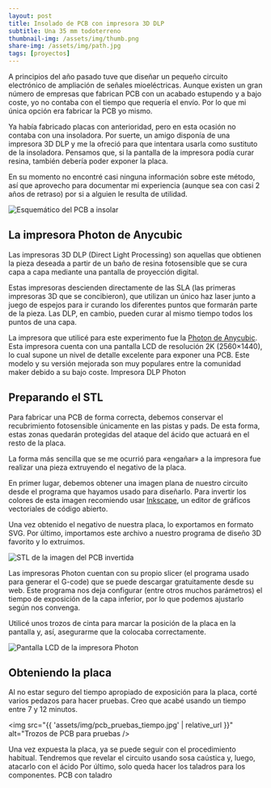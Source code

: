 ```yaml
---
layout: post
title: Insolado de PCB con impresora 3D DLP
subtitle: Una 35 mm todoterreno
thumbnail-img: /assets/img/thumb.png
share-img: /assets/img/path.jpg
tags: [proyectos]
---
```


A principios del año pasado tuve que diseñar un pequeño circuito electrónico de ampliación de señales mioeléctricas. Aunque existen un gran número de empresas que fabrican PCB con un acabado estupendo y a bajo coste, yo no contaba con el tiempo que requería el envío. Por lo que mi única opción era fabricar la PCB yo mismo.

Ya había fabricado placas con anterioridad, pero en esta ocasión no contaba con una insoladora. Por suerte, un amigo disponía de una impresora 3D DLP y me la ofreció para que intentara usarla como sustituto de la insoladora. Pensamos que, si la pantalla de la impresora podía curar resina, también debería poder exponer la placa.

En su momento no encontré casi ninguna información sobre este método, así que aprovecho para documentar mi experiencia (aunque sea con casi 2 años de retraso) por si a alguien le resulta de utilidad.

<img src="{{ 'assets/img/pcb_schematic.jpg' | relative_url }}" alt="Esquemático del PCB a insolar" />

## La impresora Photon de Anycubic

Las impresoras 3D DLP (Direct Light Processing) son aquellas que obtienen la pieza deseada a partir de un baño de resina fotosensible que se cura capa a capa mediante una pantalla de proyección digital.

Estas impresoras descienden directamente de las SLA (las primeras impresoras 3D que se concibieron), que utilizan un único haz laser junto a juego de espejos para ir curando los diferentes puntos que formarán parte de la pieza. Las DLP, en cambio, pueden curar al mismo tiempo todos los puntos de una capa.

La impresora que utilicé para este experimento fue la [Photon de Anycubic](https://www.anycubic.com/products/anycubic-photon-3d-printer). Esta impresora cuenta con una pantalla LCD de resolución 2K (2560×1440), lo cual supone un nivel de detalle excelente para exponer una PCB. Este modelo y su versión mejorada son muy populares entre la comunidad maker debido a su bajo coste.
Impresora DLP Photon

## Preparando el STL

Para fabricar una PCB de forma correcta, debemos conservar el recubrimiento fotosensible únicamente en las pistas y pads. De esta forma, estas zonas quedarán protegidas del ataque del ácido que actuará en el resto de la placa.

La forma más sencilla que se me ocurrió para «engañar» a la impresora fue realizar una pieza extruyendo el negativo de la placa.

En primer lugar, debemos obtener una imagen plana de nuestro circuito desde el programa que hayamos usado para diseñarlo. Para invertir los colores de esta imagen recomiendo usar [Inkscape](https://inkscape.org/), un editor de gráficos vectoriales de código abierto.

Una vez obtenido el negativo de nuestra placa, lo exportamos en formato SVG. Por último, importamos este archivo a nuestro programa de diseño 3D favorito y lo extruimos.

<img src="{{ 'assets/img/pcb_stl.jpg' | relative_url }}" alt="STL de la imagen del PCB invertida" />

Las impresoras Photon cuentan con su propio slicer (el programa usado para generar el G-code) que se puede descargar gratuitamente desde su web. Este programa nos deja configurar (entre otros muchos parámetros) el tiempo de exposición de la capa inferior, por lo que podemos ajustarlo según nos convenga.

Utilicé unos trozos de cinta para marcar la posición de la placa en la pantalla y, así, asegurarme que la colocaba correctamente.

<img src="{{ 'assets/img/photon_lcd.jpg' | relative_url }}" alt="Pantalla LCD de la impresora Photon" />

## Obteniendo la placa

Al no estar seguro del tiempo apropiado de exposición para la placa, corté varios pedazos para hacer pruebas. Creo que acabé usando un tiempo entre 7 y 12 minutos.

<img src="{{ 'assets/img/pcb_pruebas_tiempo.jpg' | relative_url }}" alt="Trozos de PCB para pruebas />

Una vez expuesta la placa, ya se puede seguir con el procedimiento habitual. Tendremos que revelar el circuito usando sosa caústica y, luego, atacarlo con el ácido   Por último, solo queda hacer los taladros para los componentes.
PCB con taladro

